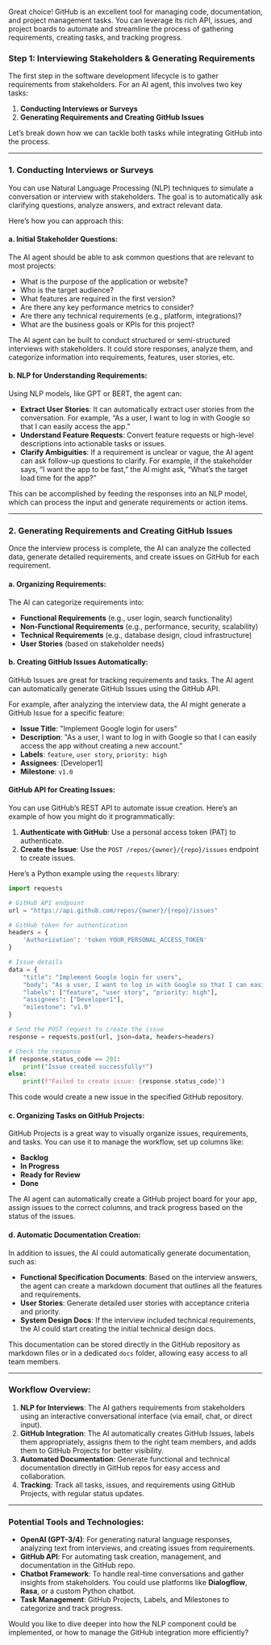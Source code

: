 Great choice! GitHub is an excellent tool for managing code, documentation, and project management tasks. You can leverage its rich API, issues, and project boards to automate and streamline the process of gathering requirements, creating tasks, and tracking progress.

### Step 1: Interviewing Stakeholders & Generating Requirements

The first step in the software development lifecycle is to gather requirements from stakeholders. For an AI agent, this involves two key tasks:

1. **Conducting Interviews or Surveys**
2. **Generating Requirements and Creating GitHub Issues**

Let’s break down how we can tackle both tasks while integrating GitHub into the process.

---

### 1. **Conducting Interviews or Surveys**

You can use Natural Language Processing (NLP) techniques to simulate a conversation or interview with stakeholders. The goal is to automatically ask clarifying questions, analyze answers, and extract relevant data.

Here’s how you can approach this:

#### **a. Initial Stakeholder Questions:**

The AI agent should be able to ask common questions that are relevant to most projects:

- What is the purpose of the application or website?
- Who is the target audience?
- What features are required in the first version?
- Are there any key performance metrics to consider?
- Are there any technical requirements (e.g., platform, integrations)?
- What are the business goals or KPIs for this project?

The AI agent can be built to conduct structured or semi-structured interviews with stakeholders. It could store responses, analyze them, and categorize information into requirements, features, user stories, etc.

#### **b. NLP for Understanding Requirements:**

Using NLP models, like GPT or BERT, the agent can:

- **Extract User Stories**: It can automatically extract user stories from the conversation. For example, “As a user, I want to log in with Google so that I can easily access the app.”
- **Understand Feature Requests**: Convert feature requests or high-level descriptions into actionable tasks or issues.
- **Clarify Ambiguities**: If a requirement is unclear or vague, the AI agent can ask follow-up questions to clarify. For example, if the stakeholder says, “I want the app to be fast,” the AI might ask, “What’s the target load time for the app?”

This can be accomplished by feeding the responses into an NLP model, which can process the input and generate requirements or action items.

---

### 2. **Generating Requirements and Creating GitHub Issues**

Once the interview process is complete, the AI can analyze the collected data, generate detailed requirements, and create issues on GitHub for each requirement.

#### **a. Organizing Requirements:**

The AI can categorize requirements into:
- **Functional Requirements** (e.g., user login, search functionality)
- **Non-Functional Requirements** (e.g., performance, security, scalability)
- **Technical Requirements** (e.g., database design, cloud infrastructure)
- **User Stories** (based on stakeholder needs)
  
#### **b. Creating GitHub Issues Automatically:**

GitHub Issues are great for tracking requirements and tasks. The AI agent can automatically generate GitHub Issues using the GitHub API.

For example, after analyzing the interview data, the AI might generate a GitHub Issue for a specific feature:

- **Issue Title**: "Implement Google login for users"
- **Description**: "As a user, I want to log in with Google so that I can easily access the app without creating a new account."
- **Labels**: `feature`, `user story`, `priority: high`
- **Assignees**: [Developer1]
- **Milestone**: `v1.0`

#### **GitHub API for Creating Issues**:
You can use GitHub’s REST API to automate issue creation. Here’s an example of how you might do it programmatically:

1. **Authenticate with GitHub**: Use a personal access token (PAT) to authenticate.
2. **Create the Issue**: Use the `POST /repos/{owner}/{repo}/issues` endpoint to create issues.
   
Here’s a Python example using the `requests` library:

```python
import requests

# GitHub API endpoint
url = "https://api.github.com/repos/{owner}/{repo}/issues"

# GitHub token for authentication
headers = {
    'Authorization': 'token YOUR_PERSONAL_ACCESS_TOKEN'
}

# Issue details
data = {
    "title": "Implement Google login for users",
    "body": "As a user, I want to log in with Google so that I can easily access the app without creating a new account.",
    "labels": ["feature", "user story", "priority: high"],
    "assignees": ["Developer1"],
    "milestone": "v1.0"
}

# Send the POST request to create the issue
response = requests.post(url, json=data, headers=headers)

# Check the response
if response.status_code == 201:
    print("Issue created successfully!")
else:
    print(f"Failed to create issue: {response.status_code}")
```

This code would create a new issue in the specified GitHub repository.

#### **c. Organizing Tasks on GitHub Projects:**

GitHub Projects is a great way to visually organize issues, requirements, and tasks. You can use it to manage the workflow, set up columns like:

- **Backlog**
- **In Progress**
- **Ready for Review**
- **Done**

The AI agent can automatically create a GitHub project board for your app, assign issues to the correct columns, and track progress based on the status of the issues.

#### **d. Automatic Documentation Creation:**

In addition to issues, the AI could automatically generate documentation, such as:

- **Functional Specification Documents**: Based on the interview answers, the agent can create a markdown document that outlines all the features and requirements.
- **User Stories**: Generate detailed user stories with acceptance criteria and priority.
- **System Design Docs**: If the interview included technical requirements, the AI could start creating the initial technical design docs.

This documentation can be stored directly in the GitHub repository as markdown files or in a dedicated `docs` folder, allowing easy access to all team members.

---

### Workflow Overview:
1. **NLP for Interviews**: The AI gathers requirements from stakeholders using an interactive conversational interface (via email, chat, or direct input).
2. **GitHub Integration**: The AI automatically creates GitHub Issues, labels them appropriately, assigns them to the right team members, and adds them to GitHub Projects for better visibility.
3. **Automated Documentation**: Generate functional and technical documentation directly in GitHub repos for easy access and collaboration.
4. **Tracking**: Track all tasks, issues, and requirements using GitHub Projects, with regular status updates.

---

### Potential Tools and Technologies:
- **OpenAI (GPT-3/4)**: For generating natural language responses, analyzing text from interviews, and creating issues from requirements.
- **GitHub API**: For automating task creation, management, and documentation in the GitHub repo.
- **Chatbot Framework**: To handle real-time conversations and gather insights from stakeholders. You could use platforms like **Dialogflow**, **Rasa**, or a custom Python chatbot.
- **Task Management**: GitHub Projects, Labels, and Milestones to categorize and track progress.

Would you like to dive deeper into how the NLP component could be implemented, or how to manage the GitHub integration more efficiently?